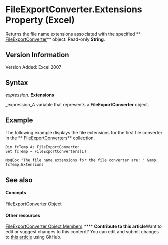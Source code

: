 
# FileExportConverter.Extensions Property (Excel)

Returns the file name extensions associated with the specified  ** [FileExportConverter](299f018e-0dfa-c101-7538-4a285918ac20.md)** object. Read-only **String**.


## Version Information

Version Added: Excel 2007 


## Syntax

 _expression_. **Extensions**

 _expression_A variable that represents a  **FileExportConverter** object.


## Example

The following example displays the file extensions for the first file converter in the  ** [FileExportConverters](f4b0500e-308a-42e7-a9eb-4a511b8ca754.md)** collection.


```
Dim fcTemp As FileExportConverter 
Set fcTemp = FileExportConverters(1) 
 
MsgBox "The file name extensions for the file converter are: " &amp; fcTemp.Extensions
```


## See also


#### Concepts


 [FileExportConverter Object](299f018e-0dfa-c101-7538-4a285918ac20.md)
#### Other resources


 [FileExportConverter Object Members](f1ba5cfe-99f8-c6f7-c8c8-f4122d8cde6b.md)
****   **Contribute to this article**Want to edit or suggest changes to this content? You can edit and submit changes to  [this article](https://github.com/jhershey00/VBA_Excel_Test/OpenXMLCon/articles/448fdc36-4f11-1dff-98c1-797339e04ddb.md) using GitHub.

